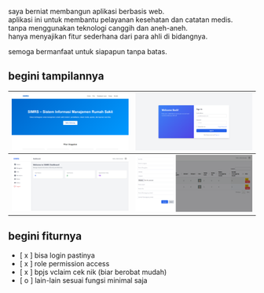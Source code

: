 <!-- pokoknya begini deh -->
saya berniat membangun aplikasi berbasis web. <br>
aplikasi ini untuk membantu pelayanan kesehatan dan catatan medis. <br>
tanpa menggunakan teknologi canggih dan aneh-aneh. <br>
hanya menyajikan fitur sederhana dari para ahli di bidangnya. <br>

semoga bermanfaat untuk siapapun tanpa batas.

## begini tampilannya
| ![welcome](preview/1.welcome.png)    | ![welcome](preview/2.login.png)      |
|--------------------------------------|--------------------------------------|
| ![welcome](preview/3.dasbor.png)     | ![welcome](preview/4.masterdata.png) |

## begini fiturnya
- [ x ] bisa login pastinya
- [ x ] role permission access
- [ x ] bpjs vclaim cek nik (biar berobat mudah)
- [ o ] lain-lain sesuai fungsi minimal saja